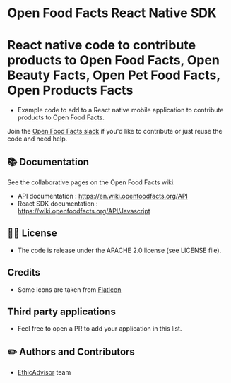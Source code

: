 # Open Food Facts React Native SDK
# React native code to contribute products to Open Food Facts, Open Beauty Facts, Open Pet Food Facts, Open Products Facts

- Example code to add to a React native mobile application to contribute products to Open Food Facts.

Join the [Open Food Facts slack](https://openfoodfacts.slack.com) if you'd like to contribute or just reuse the code and need help.

## 📚 Documentation

See the collaborative pages on the Open Food Facts wiki:
- API documentation : https://en.wiki.openfoodfacts.org/API
- React SDK documentation : https://wiki.openfoodfacts.org/API/Javascript
## 👩‍⚖️ License
- The code is release under the APACHE 2.0 license (see LICENSE file).

## Credits
- Some icons are taken from [FlatIcon](www.flaticon.com)

## Third party applications
- Feel free to open a PR to add your application in this list.

## ✏️ Authors and Contributors
- [EthicAdvisor](https://www.ethicadvisor.org) team
